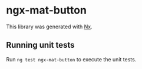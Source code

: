 # ngx-mat-button

This library was generated with [Nx](https://nx.dev).

## Running unit tests

Run `ng test ngx-mat-button` to execute the unit tests.
